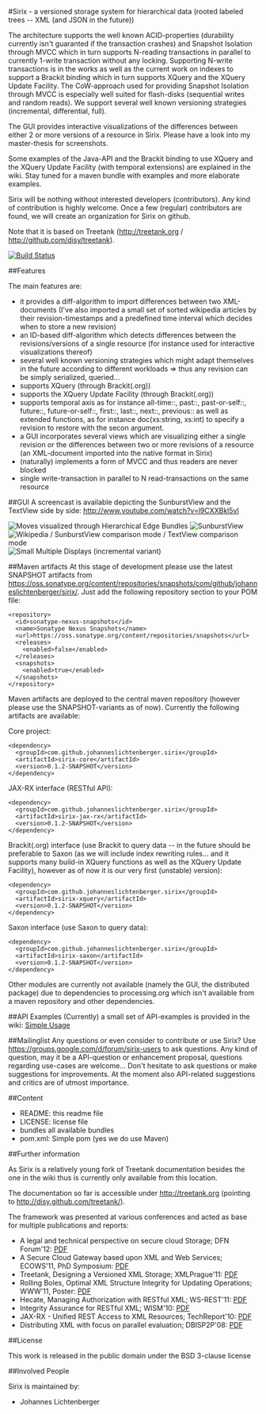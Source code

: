 #Sirix - a versioned storage system for hierarchical data (rooted labeled trees -- XML (and JSON in the future))

The architecture supports the well known ACID-properties (durability currently isn't guaranted if the transaction crashes) and Snapshot Isolation through MVCC which in turn supports N-reading transactions in parallel to currently 1-write transaction without any locking. Supporting N-write transactions is in the works as well as the current work on indexes to support a Brackit binding which in turn supports XQuery and the XQuery Update Facility. The CoW-approach used for providing Snapshot Isolation through MVCC is especially well suited for flash-disks (sequential writes and random reads). We support several well known versioning strategies (incremental, differential, full).

The GUI provides interactive visualizations of the differences between either 2 or more versions of a resource in Sirix. Please have a look into my master-thesis for screenshots.

Some examples of the Java-API and the Brackit binding to use XQuery and the XQuery Update Facility (with temporal extensions) are explained in the wiki. Stay tuned for a maven bundle with examples and more elaborate examples.

Sirix will be nothing without interested developers (contributors). Any kind of contribution is highly welcome. Once a few (regular) contributors are found, we will create an organization for Sirix on github.

Note that it is based on Treetank (http://treetank.org / http://github.com/disy/treetank).

[![Build Status](https://travis-ci.org/JohannesLichtenberger/sirix.png?branch=master)](https://travis-ci.org/JohannesLichtenberger/sirix)

##Features

The main features are:
* it provides a diff-algorithm to import differences between two
XML-documents (I've also imported a small set of sorted wikipedia
articles by their revision-timestamps and a predefined time interval
which decides when to store a new revision)
* an ID-based diff-algorithm which detects differences between the
revisions/versions of a single resource (for instance used for
interactive visualizations thereof)
* several well known versioning strategies which might adapt themselves
in the future according to different workloads
=> thus any revision can be simply serialized, queried...
* supports XQuery (through Brackit(.org))
* supports the XQuery Update Facility (through Brackit(.org))
* supports temporal axis as for instance all-time::, past::, past-or-self::, future::, future-or-self::, first::, last::, next::, previous:: as well as extended functions, as for instance doc(xs:string, xs:int) to specify a revision to restore with the secon argument.
* a GUI incorporates several views which are
visualizing either a single revision or the differences between two or
more revisions of a resource (an XML-document imported into the native format in Sirix)
* (naturally) implements a form of MVCC and thus readers are never blocked
* single write-transaction in parallel to N read-transactions on the
same resource 

##GUI
A screencast is available depicting the SunburstView and the TextView side by side: 
http://www.youtube.com/watch?v=l9CXXBkl5vI

![Moves visualized through Hierarchical Edge Bundles](https://github.com/JohannesLichtenberger/sirix/raw/master/bundles/sirix-gui/src/main/resources/images/moves-cut.png "Moves visualized through Hierarchical Edge Bundles")
![SunburstView](https://github.com/JohannesLichtenberger/sirix/raw/master/bundles/sirix-gui/src/main/resources/images/sunburstview-cut.png "SunburstView")
![Wikipedia / SunburstView comparison mode / TextView comparison mode](https://github.com/JohannesLichtenberger/sirix/raw/master/bundles/sirix-gui/src/main/resources/images/wikipedia-scrolled.png "Wikipedia / SunburstView comparison mode / TextView comparison mode")
![Small Multiple Displays (incremental variant)](https://github.com/JohannesLichtenberger/sirix/raw/master/bundles/sirix-gui/src/main/resources/images/wikipedia-incremental.png "Small Multiple Displays (incremental variant)")

##Maven artifacts
At this stage of development please use the latest SNAPSHOT artifacts from https://oss.sonatype.org/content/repositories/snapshots/com/github/johanneslichtenberger/sirix/.
Just add the following repository section to your POM file:
<pre><code>&lt;repository&gt;
  &lt;id&gt;sonatype-nexus-snapshots&lt;/id&gt;
  &lt;name&gt;Sonatype Nexus Snapshots&lt;/name&gt;
  &lt;url&gt;https://oss.sonatype.org/content/repositories/snapshots&lt;/url&gt;
  &lt;releases&gt;
    &lt;enabled&gt;false&lt;/enabled&gt;
  &lt;/releases&gt;
  &lt;snapshots&gt;
    &lt;enabled&gt;true&lt;/enabled&gt;
  &lt;/snapshots&gt;
&lt;/repository&gt;
</code></pre>

Maven artifacts are deployed to the central maven repository (however please use the SNAPSHOT-variants as of now). Currently the following artifacts are available:

Core project:
<pre><code>&lt;dependency&gt;
  &lt;groupId&gt;com.github.johanneslichtenberger.sirix&lt;/groupId&gt;
  &lt;artifactId&gt;sirix-core&lt;/artifactId&gt;
  &lt;version&gt;0.1.2-SNAPSHOT&lt;/version&gt;
&lt;/dependency&gt;
</code></pre>

JAX-RX interface (RESTful API):
<pre><code>&lt;dependency&gt;
  &lt;groupId&gt;com.github.johanneslichtenberger.sirix&lt;/groupId&gt;
  &lt;artifactId&gt;sirix-jax-rx&lt;/artifactId&gt;
  &lt;version&gt;0.1.2-SNAPSHOT&lt;/version&gt;
&lt;/dependency&gt;
</code></pre>

Brackit(.org) interface (use Brackit to query data -- in the future should be preferable to Saxon (as we will include index rewriting rules... and it supports many build-in XQuery functions as well as the XQuery Update Facility), however as of now it is our very first (unstable) version):
<pre><code>&lt;dependency&gt;
  &lt;groupId&gt;com.github.johanneslichtenberger.sirix&lt;/groupId&gt;
  &lt;artifactId&gt;sirix-xquery&lt;/artifactId&gt;
  &lt;version&gt;0.1.2-SNAPSHOT&lt;/version&gt;
&lt;/dependency>
</pre></code>

Saxon interface (use Saxon to query data):
<pre><code>&lt;dependency&gt;
  &lt;groupId&gt;com.github.johanneslichtenberger.sirix&lt;/groupId&gt;
  &lt;artifactId&gt;sirix-saxon&lt;/artifactId&gt;
  &lt;version&gt;0.1.2-SNAPSHOT&lt;/version&gt;
&lt;/dependency>
</pre></code>


Other modules are currently not available (namely the GUI, the distributed package) due to dependencies to processing.org which isn't available from a maven repository and other dependencies.

##API Examples
(Currently) a small set of API-examples is provided in the wiki: [Simple Usage](https://github.com/JohannesLichtenberger/sirix/wiki/Simple-usage)

##Mailinglist
Any questions or even consider to contribute or use Sirix? Use https://groups.google.com/d/forum/sirix-users to ask questions. Any kind of question, may it be a API-question or enhancement proposal, questions regarding use-cases are welcome... Don't hesitate to ask questions or make suggestions for improvements. At the moment also API-related suggestions and critics are of utmost importance.

##Content

* README:					this readme file
* LICENSE:	 			license file
* bundles					all available bundles
* pom.xml:				Simple pom (yes we do use Maven)

##Further information

As Sirix is a relatively young fork of Treetank documentation besides the one in the wiki thus is currently only available from this location.

The documentation so far is accessible under http://treetank.org (pointing to http://disy.github.com/treetank/).

The framework was presented at various conferences and acted as base for multiple publications and reports:

* A legal and technical perspective on secure cloud Storage; DFN Forum'12: [PDF](http://nbn-resolving.de/urn:nbn:de:bsz:352-192389)
* A Secure Cloud Gateway based upon XML and Web Services; ECOWS'11, PhD Symposium: [PDF](http://kops.ub.uni-konstanz.de/handle/urn:nbn:de:bsz:352-154112)
* Treetank, Designing a Versioned XML Storage; XMLPrague'11: [PDF](http://kops.ub.uni-konstanz.de/handle/urn:nbn:de:bsz:352-opus-126912)
* Rolling Boles, Optimal XML Structure Integrity for Updating Operations; WWW'11, Poster: [PDF](http://kops.ub.uni-konstanz.de/handle/urn:nbn:de:bsz:352-126226)
* Hecate, Managing Authorization with RESTful XML; WS-REST'11: [PDF](http://kops.ub.uni-konstanz.de/handle/urn:nbn:de:bsz:352-126237)
* Integrity Assurance for RESTful XML; WISM'10: [PDF](http://kops.ub.uni-konstanz.de/handle/urn:nbn:de:bsz:352-opus-123507)
* JAX-RX - Unified REST Access to XML Resources; TechReport'10: [PDF](http://kops.ub.uni-konstanz.de/handle/urn:nbn:de:bsz:352-opus-120511)
* Distributing XML with focus on parallel evaluation; DBISP2P'08: [PDF](http://kops.ub.uni-konstanz.de/handle/urn:nbn:de:bsz:352-opus-84487)

##License

This work is released in the public domain under the BSD 3-clause license


##Involved People

Sirix is maintained by:

* Johannes Lichtenberger
